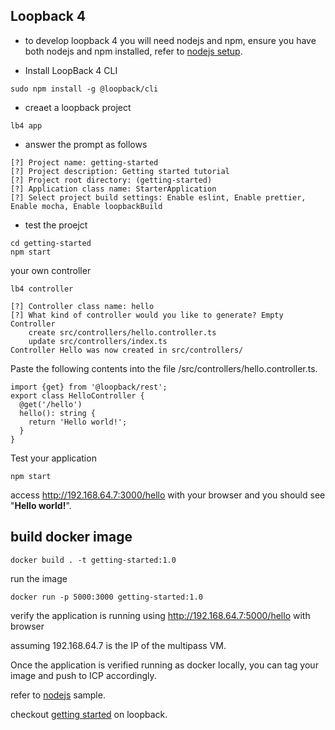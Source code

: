 

## Loopback 4

- to develop loopback 4 you will need nodejs and npm, ensure you have both nodejs and npm installed, refer to [nodejs setup](nodejs.md).

- Install LoopBack 4 CLI

```
sudo npm install -g @loopback/cli
```

- creaet a loopback project

```
lb4 app
```

- answer the prompt as follows

```
[?] Project name: getting-started
[?] Project description: Getting started tutorial
[?] Project root directory: (getting-started)
[?] Application class name: StarterApplication
[?] Select project build settings: Enable eslint, Enable prettier, Enable mocha, Enable loopbackBuild
```

- test the proejct

```
cd getting-started
npm start
```

your own controller

```
lb4 controller

[?] Controller class name: hello
[?] What kind of controller would you like to generate? Empty Controller
    create src/controllers/hello.controller.ts
    update src/controllers/index.ts
Controller Hello was now created in src/controllers/
```

Paste the following contents into the file /src/controllers/hello.controller.ts.

```
import {get} from '@loopback/rest';
export class HelloController {
  @get('/hello')
  hello(): string {
    return 'Hello world!';
  }
}
```

Test your application

```
npm start
```

access http://192.168.64.7:3000/hello with your browser and you should see "**Hello world!**".

## build docker image

```
docker build . -t getting-started:1.0
```

run the image

```
docker run -p 5000:3000 getting-started:1.0
```

verify the application is running using http://192.168.64.7:5000/hello with browser

assuming 192.168.64.7 is the IP of the multipass VM.

Once the application is verified running as docker locally, you can tag your image and push to ICP accordingly.

refer to [nodejs](nodejs.md) sample.

checkout [getting started](https://loopback.io/getting-started.html) on loopback.

